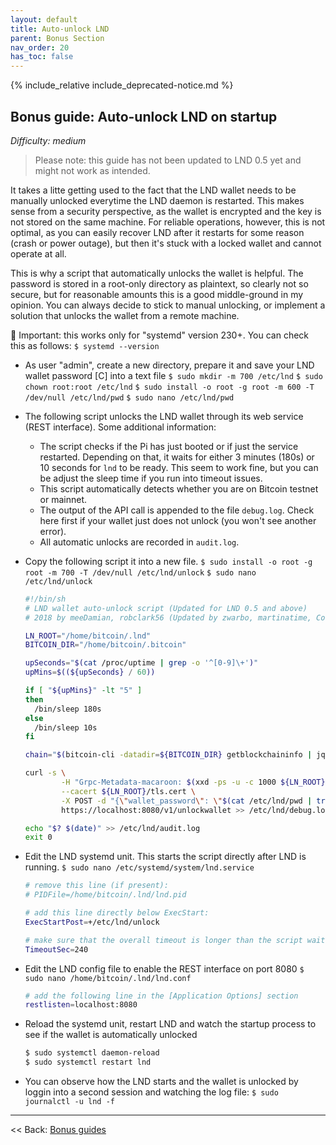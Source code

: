 ```yaml
---
layout: default
title: Auto-unlock LND
parent: Bonus Section
nav_order: 20
has_toc: false
---
```

{% include_relative include_deprecated-notice.md %}

## Bonus guide: Auto-unlock LND on startup
*Difficulty: medium*

> Please note: this guide has not been updated to LND 0.5 yet and might not work as intended.

It takes a litte getting used to the fact that the LND wallet needs  to be manually unlocked everytime the LND daemon is restarted. This  makes sense from a security perspective, as the wallet is encrypted and  the key is not stored on the same machine. For reliable operations,  however, this is not optimal, as you can easily recover LND after it  restarts for some reason (crash or power outage), but then it's stuck  with a locked wallet and cannot operate at all.

This is why a script that automatically unlocks the wallet is  helpful. The password is stored in a root-only directory as plaintext,  so clearly not so secure, but for reasonable amounts this is a good  middle-ground in my opinion. You can always decide to stick to manual  unlocking, or implement a solution that unlocks the wallet from a remote  machine.

🚨 Important: this works only for "systemd" version 230+. You can check this as follows:
`$ systemd --version`


* As user "admin", create a new directory, prepare it and save your LND wallet password [C] into a text file
  `$ sudo mkdir -m 700 /etc/lnd`
  `$ sudo chown root:root /etc/lnd`
  `$ sudo install -o root -g root -m 600 -T /dev/null /etc/lnd/pwd`
  `$ sudo nano /etc/lnd/pwd`

* The following script unlocks the LND wallet through its web service (REST interface). Some additional information:
  * The script checks if the Pi has just booted or if just the service restarted. Depending on that, it waits for either 3 minutes (180s) or 10 seconds for `lnd` to be ready. This seem to work fine, but you can be adjust the sleep time if you run into timeout issues.
  * This script automatically detects whether you are on Bitcoin testnet or mainnet.
  * The output of the API call is appended to the file `debug.log`. Check here first if your wallet just does not unlock (you won't see another error).
  * All automatic unlocks are recorded in `audit.log`.

* Copy the following script it into a new file.
 `$ sudo install -o root -g root -m 700 -T /dev/null /etc/lnd/unlock`
 `$ sudo nano /etc/lnd/unlock`

  ```bash
  #!/bin/sh
  # LND wallet auto-unlock script (Updated for LND 0.5 and above)
  # 2018 by meeDamian, robclark56 (Updated by zwarbo, martinatime, CodingMuziekwijk)

  LN_ROOT="/home/bitcoin/.lnd"
  BITCOIN_DIR="/home/bitcoin/.bitcoin"

  upSeconds="$(cat /proc/uptime | grep -o '^[0-9]\+')"
  upMins=$((${upSeconds} / 60))

  if [ "${upMins}" -lt "5" ]
  then
    /bin/sleep 180s
  else
    /bin/sleep 10s
  fi

  chain="$(bitcoin-cli -datadir=${BITCOIN_DIR} getblockchaininfo | jq -r '.chain')"

  curl -s \
          -H "Grpc-Metadata-macaroon: $(xxd -ps -u -c 1000 ${LN_ROOT}/data/chain/bitcoin/${chain}net/admin.macaroon))" \
          --cacert ${LN_ROOT}/tls.cert \
          -X POST -d "{\"wallet_password\": \"$(cat /etc/lnd/pwd | tr -d '\n' | base64 -w0)\"}" \
          https://localhost:8080/v1/unlockwallet >> /etc/lnd/debug.log 2>&1

  echo "$? $(date)" >> /etc/lnd/audit.log
  exit 0
  ```

* Edit the LND systemd unit. This starts the script directly after LND is running.
  `$ sudo nano /etc/systemd/system/lnd.service `

  ```bash
  # remove this line (if present):
  # PIDFile=/home/bitcoin/.lnd/lnd.pid

  # add this line directly below ExecStart:
  ExecStartPost=+/etc/lnd/unlock

  # make sure that the overall timeout is longer than the script wait time, eg. 240s
  TimeoutSec=240
  ```

* Edit the LND config file to enable the REST interface on port 8080
  `$ sudo nano /home/bitcoin/.lnd/lnd.conf`

  ```bash
  # add the following line in the [Application Options] section
  restlisten=localhost:8080
  ```

* Reload the systemd unit, restart LND and watch the startup process to see if the wallet is automatically unlocked

  ```bash
  $ sudo systemctl daemon-reload
  $ sudo systemctl restart lnd
  ```

* You can observe how the LND starts and the wallet is unlocked by loggin into a second session and watching the log file:
  `$ sudo journalctl -u lnd -f`

------

<< Back: [Bonus guides](raspibolt_60_bonus.md)
